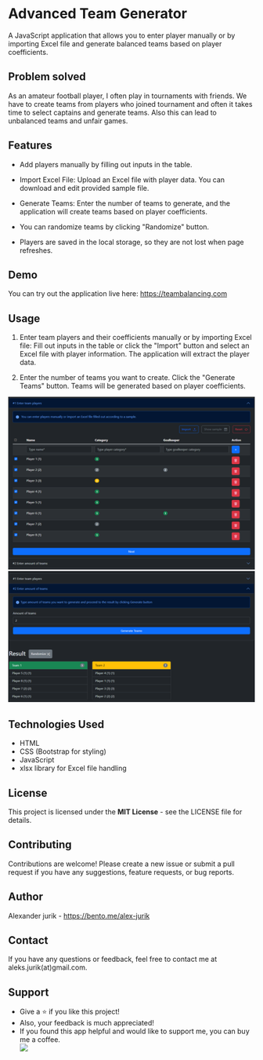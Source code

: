 # Advanced Team Generator

A JavaScript application that allows you to enter player manually or by importing Excel file and generate balanced teams based on player coefficients.

## Problem solved

As an amateur football player, I often play in tournaments with friends. We have to create teams from players who joined tournament and often it takes time to select captains and generate teams. Also this can lead to unbalanced teams and unfair games.

## Features

- Add players manually by filling out inputs in the table.

- Import Excel File: Upload an Excel file with player data. You can download and edit provided sample file.

- Generate Teams: Enter the number of teams to generate, and the application will create teams based on player coefficients.

- You can randomize teams by clicking "Randomize" button.

- Players are saved in the local storage, so they are not lost when page refreshes.

## Demo

You can try out the application live here: https://teambalancing.com

## Usage

1. Enter team players and their coefficients manually or by importing Excel file:
   Fill out inputs in the table or click the "Import" button and select an Excel file with player information.
   The application will extract the player data.

2. Enter the number of teams you want to create.
   Click the "Generate Teams" button.
   Teams will be generated based on player coefficients.

![step1.png](assets/step1.png)
![step2.png](assets/step2.png)

## Technologies Used

- HTML
- CSS (Bootstrap for styling)
- JavaScript
- xlsx library for Excel file handling

## License

This project is licensed under the **MIT License** - see the LICENSE file for details.

## Contributing

Contributions are welcome! Please create a new issue or submit a pull request if you have any suggestions, feature requests, or bug reports.

## Author

Alexander jurik - https://bento.me/alex-jurik

## Contact

If you have any questions or feedback, feel free to contact me at aleks.jurik(at)gmail.com.

## Support

- Give a ⭐️ if you like this project!
- Also, your feedback is much appreciated!
- If you found this app helpful and would like to support me, you can buy me a coffee.
  <br/>
  <a href="https://www.buymeacoffee.com/alexjurik"><img src="https://img.buymeacoffee.com/button-api/?text=Buy me a coffee&emoji=☕&slug=alexjurik&button_colour=5F7FFF&font_colour=ffffff&font_family=Cookie&outline_colour=000000&coffee_colour=FFDD00" /></a>

